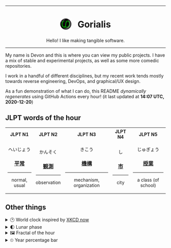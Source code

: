 ***

<h1 align="center">
<sub>
    <img src="readme/resources/avatar.png" height="36">
</sub>
&nbsp;
Gorialis
</h1>
<p align="center">
Hello! I like making tangible software.
</p>

***

My name is Devon and this is where you can view my public projects. I have a mix of stable and experimental projects, as well as some more comedic repositories.

I work in a handful of different disciplines, but my recent work tends mostly towards reverse engineering, DevOps, and graphical/UX design.

As a fun demonstration of what I can do, this README *dynamically regenerates* using GitHub Actions every hour! (it last updated at **14:07 UTC, 2020-12-20**)

<h2>JLPT words of the hour</h2>
<table>
    <tr>
        <th>JLPT N1</th>
        <th>JLPT N2</th>
        <th>JLPT N3</th>
        <th>JLPT N4</th>
        <th>JLPT N5</th>
    </tr>
    <tr>
        <td>
            <p align="center">へいじょう</p>
            <h3 align="center"><b><a href="https://jisho.org/search/%E5%B9%B3%E5%B8%B8">平常</a></b></h3>
            <hr>
            <p align="center">normal,<wbr> usual</p>
        </td>
        <td>
            <p align="center">かんそく</p>
            <h3 align="center"><b><a href="https://jisho.org/search/%E8%A6%B3%E6%B8%AC">観測</a></b></h3>
            <hr>
            <p align="center">observation</p>
        </td>
        <td>
            <p align="center">きこう</p>
            <h3 align="center"><b><a href="https://jisho.org/search/%E6%A9%9F%E6%A7%8B">機構</a></b></h3>
            <hr>
            <p align="center">mechanism,<wbr> organization</p>
        </td>
        <td>
            <p align="center">し</p>
            <h3 align="center"><b><a href="https://jisho.org/search/%E5%B8%82">市</a></b></h3>
            <hr>
            <p align="center">city</p>
        </td>
        <td>
            <p align="center">じゅぎょう</p>
            <h3 align="center"><b><a href="https://jisho.org/search/%E6%8E%88%E6%A5%AD">授業</a></b></h3>
            <hr>
            <p align="center">a class (of school)</p>
        </td>
    </tr>
</table>

<h2>Other things</h2>
<details>
<summary>🕑  World clock inspired by <a href="https://xkcd.com/now">XKCD now</a></summary>

> <img src="generated/now.png" width="512">

</details>
<details>
<summary>🌓 Lunar phase</summary>

The moon is approximately 22.06% through its phase (First Quarter).

</details>
<details>
<summary>&#x1f5bc; Fractal of the hour</summary>

> <img src="generated/fractal.png" width="512">

</details>
<details>
<summary>&#x23f2; Year percentage bar</summary>
<pre><code>2020 [███████████████████▁] 96.88%</code></pre>
</details>
